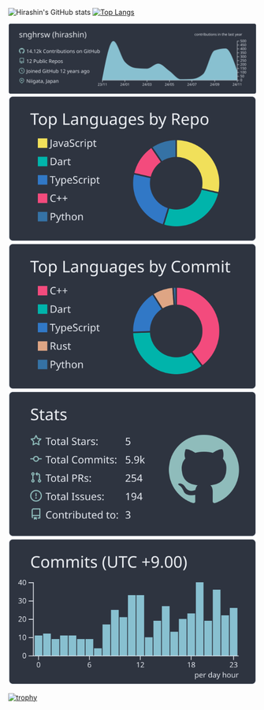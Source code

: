 ![Hirashin's GitHub stats](https://github-readme-stats-two-kappa-33.vercel.app/api?username=snghrsw&show_icons=true&theme=github_dark_dimmed&count_private=true)
[![Top Langs](https://github-readme-stats-two-kappa-33.vercel.app/api/top-langs/?username=snghrsw&count_private=true&size_weight=0.1&count_weight=0.5&langs_count=10&layout=compact&theme=github_dark_dimmed)](https://github.com/anuraghazra/github-readme-stats)

[![](https://raw.githubusercontent.com/snghrsw/profile-summary-cards/master/profile-summary-card-output/nord_dark/0-profile-details.svg)](https://github.com/snghrsw/profile-summary-cards)
[![](https://raw.githubusercontent.com/snghrsw/profile-summary-cards/master/profile-summary-card-output/nord_dark/1-repos-per-language.svg)](https://github.com/vn7n24fzkq/github-profile-summary-cards) [![](https://raw.githubusercontent.com/snghrsw/profile-summary-cards/master/profile-summary-card-output/nord_dark/2-most-commit-language.svg)](https://github.com/snghrsw/github-profile-summary-cards)
[![](https://raw.githubusercontent.com/snghrsw/profile-summary-cards/master/profile-summary-card-output/nord_dark/3-stats.svg)](https://github.com/vn7n24fzkq/github-profile-summary-cards) [![](https://raw.githubusercontent.com/snghrsw/profile-summary-cards/master/profile-summary-card-output/nord_dark/4-productive-time.svg)](https://github.com/snghrsw/github-profile-summary-cards)

[![trophy](https://github-profile-trophy.vercel.app/?username=snghrsw&theme=onedark)](https://github-profile-trophy.vercel.app/?username=snghrsw&theme=tokyonight)
